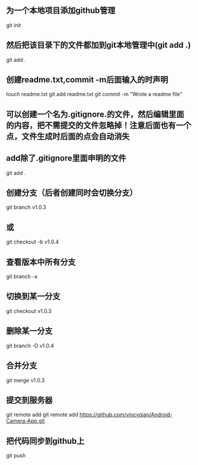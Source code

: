   <h2>为一个本地项目添加github管理</h2>


  <p>git init</p>
  
  <h2>然后把该目录下的文件都加到git本地管理中(git add .)</h2>
  
  <p>git add .</p>
  
  <h2>创建readme.txt,commit -m后面输入的时声明</h2>
  
  <p>touch readme.txt
  git add readme.txt
  git commit -m "Wrote a readme file"</p>
  
  <h2>可以创建一个名为.gitignore.的文件，然后编辑里面的内容，把不需提交的文件忽略掉！注意后面也有一个点，文件生成时后面的点会自动消失</h2>


 <h2>add除了.gitignore里面申明的文件</h2>


  <p>git add .</p>
  
  <h2>创建分支（后者创建同时会切换分支）</h2>
  
  <p>git branch v1.0.3 </p>
  
  <h2>或</h2>
  
  <p>git checkout -b v1.0.4</p>
  
  <h2>查看版本中所有分支</h2>
  
  <p>git branch -a</p>
  
  <h2>切换到某一分支</h2>
  
  <p>git checkout v1.0.3</p>
  
  <h2>删除某一分支</h2>
  
  <p>git branch -D v1.0.4</p>
  
  <h2>合并分支</h2>
  
  <p>git merge v1.0.3</p>
  
  <h2>提交到服务器</h2>
  
  <p>git remote add <name> <url>
  git remote add <Android-Camera-App > <a href="https://github.com/vincyqian/Android-Camera-App.git">https://github.com/vincyqian/Android-Camera-App.git</a></p>
  
  <h2>把代码同步到github上</h2>
  
  <p>git push</p>
</blockquote>
